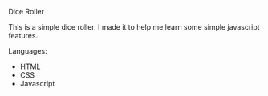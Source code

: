 Dice Roller

This is a simple dice roller. I made it to help me learn some simple javascript features.

Languages:
- HTML
- CSS
- Javascript
